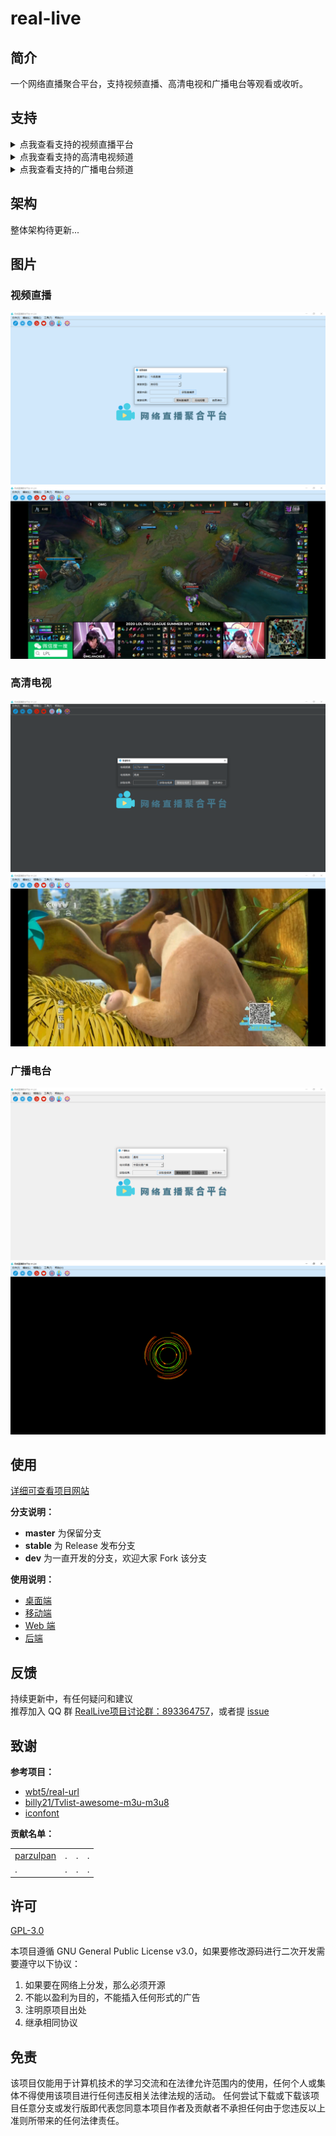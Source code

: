 # real-live

## 简介

一个网络直播聚合平台，支持视频直播、高清电视和广播电台等观看或收听。

## 支持

<details>
<summary>点我查看支持的视频直播平台</summary>

|  | | | | | | |
| --- | --- | --- | --- | --- | --- | --- |
| 斗鱼直播 | 虎牙直播 | 哔哩哔哩直播 | 企鹅电竞 | 企鹅体育 | 战旗直播 | AcFun直播 |
| 龙珠直播 | 抖音直播 | 快手直播 | 西瓜直播 | 爱奇艺直播 | 酷狗直播 | 一直播 |
| YY直播 | 映客直播 | 火猫直播 | 陌陌直播 | 京东直播 | 人人直播 | 花椒直播 |
| 触手直播 | 小米直播 | 迅雷直播 | NOW直播 | 网易CC直播 | 奇秀直播 | 六间房 |
| 17直播 | 来疯直播 | 优酷轮播台 | 网易LOOK直播 | 千帆直播 | 秀色直播 | 我秀直播 |
| 艺气山直播 |

</details>

<details>
<summary>点我查看支持的高清电视频道</summary>

|  | | | | | |
| --- | --- | --- | --- | --- | --- |
| CCTV-1 综合 | CCTV-2 财经 | CCTV-3 综艺 | CCTV-4 中文国际 | CCTV-5 体育 | CCTV-5 + |
| CCTV-6 电影 | CCTV-7 军事农业 | CCTV-8 电视剧 | CCTV-9 记录 | CCTV-10 科教 | CCTV-12 社会与法 |
| CCTV-14 少儿 | CCTV-第一剧场 | CCTV-国防军事 | CCTV-怀旧剧场 | CCTV-风云剧场 | CCTV-风云足球 |
| CCTV-风云音乐 | CCTV-世界地理 | 北京卫视 | 安徽卫视 | 重庆卫视 | 东方卫视 |
| 天津卫视 | 东南卫视 | 江西卫视 | 河北卫视 | 湖南卫视 | 湖北卫视 |
| 辽宁卫视 | 四川卫视 | 江苏卫视 | 浙江卫视 | 山东卫视 | 广东卫视 |
| 深圳卫视 | 黑龙江卫视 | NewsTV-爱情喜剧 | NewsTV-搏击 | NewsTV-潮妈辣婆 | NewsTV-动画王国 |
| NewsTV-古装剧场 | NewsTV-海外剧场 | NewsTV-家庭剧场 | NewsTV-健康有约 | NewsTV-金牌综艺 | NewsTV-惊悚悬疑 |
| NewsTV-精品大剧 | NewsTV-精品电影 | NewsTV-精品记录 | NewsTV-精品体育 | NewsTV-军旅剧场 | NewsTV-军事评论 |
| NewsTV-明星大片 | NewsTV-农业致富 | NewsTV-完美游戏 | NewsTV-中国功夫 | CHC电影 |

</details>

<details>
<summary>点我查看支持的广播电台频道</summary>

|  | | | | | |
| --- | --- | --- | --- | --- | --- |
| 中国交通广播 | 环球资讯广播 FM90.5 | 中文环球广播 | 经典音乐广播 101.8 | 哈语广播 | 藏语广播 |
| 维语广播 | 中国乡村之声 | 经济之声 | 中国之声 | 音乐之声 | 中华之声 |
| 神州之声 | 华夏之声 | 香港之声 | 文艺之声 | 老年之声 | 闽南之音 |
| 南海之声 | 客家之声 | 海峡飞虹 | 轻松调频 FM91.5 | Hit FM FM88.7 | 北京新闻广播 FM100.6 |
| 北京音乐广播 FM97.4 | 北京交通广播 FM103.9 | 北京文艺广播 FM87.6 | 北京欢乐时光 FM106.5 | 北京怀旧金曲 FM107.5 | 北京古典音乐 FM98.6 |
| 北京教学广播 FM99.4 | 北京长书广播 FM104.3 | 北京戏曲曲艺 FM105.1 | 北京房山经典音乐 FM96.9 | 北京好音乐 FM95.9 | 重庆新闻广播 FM96.8 |
| 重庆经济广播 FM101.5 | 重庆交通广播 FM95.5 | 重庆音乐广播 FM88.1 | 重庆都市广播 FM93.8 | 重庆文艺广播 FM103.5 | 巴渝之声 FM104.5 |
| 南川人民广播电台 FM107.0 | 万盛旅游交通广播 FM92.2 | 万州交通广播 | 福建新闻广播 FM103.6 | 福建经济广播 FM96.1 | 福建音乐广播 FM91.3 |
| 福建交通广播 FM100.7 | 福建东南广播 AM585 | 福建私家车广播 FM98.7 | 甘肃新闻综合广播 FM96.1 | 甘肃都市调频 FM106.6 | 甘肃交通广播 FM93.4 |
| 甘肃经济广播 FM93.4 | 甘肃农村广播 FM92.2 | 兰州新闻综合广播 FM97.3 | 兰州交通音乐广播 FM99.5 | 兰州生活文艺广播 FM100.8 | 广东新闻频道 FM91.4 |
| 广东珠江经济台 FM97.4 | 广东音乐之声 FM99.3 | 广东城市之声 FM103.6 | 广东南方生活广播 FM93.6 | 广东羊城交通广播 FM105.2 | 广东文体广播 FM107.7 |
| 广东股市广播 FM95.3 | 广东优悦广播 FM105.7 | 广州新闻电台 FM96.2 | 广州汽车音乐电台 FM102.7 | 广州交通电台 FM106.1 | 东莞音乐广播 FM104 |
| 东莞交通广播 | 当涂人民广播电台 FM90.1 |

</details>

## 架构

整体架构待更新...

## 图片

### 视频直播

![视频直播](./docs/img/直播搜索.png)
![视频直播-欣赏](./docs/img/直播搜索-欣赏.png)

### 高清电视

![高清电视](./docs/img/高清电视.png)
![高清电视-欣赏](./docs/img/高清电视-欣赏.png)

### 广播电台

![广播电台](./docs/img/广播电台.png)
![广播电台-欣赏](./docs/img/广播电台-欣赏.png)

## 使用

[详细可查看项目网站](https://real-live.parzulpan.cn)

**分支说明：**

* **master** 为保留分支
* **stable** 为 Release 发布分支
* **dev** 为一直开发的分支，欢迎大家 Fork 该分支

**使用说明：**

* [桌面端](./docs/desktop/使用说明书.md)
* [移动端](./docs/mobile/使用说明书.md)
* [Web 端](./docs/web/使用说明书.md)
* [后端](./docs/admin/使用说明书.md)

## 反馈

持续更新中，有任何疑问和建议 <br/>
推荐加入 QQ 群 [RealLive项目讨论群：893364757](./docs/img/QQ群.jpg)，或者提 [issue](https://github.com/parzulpan/real-live/issues) 

## 致谢

**参考项目：**

* [wbt5/real-url](https://github.com/wbt5/real-url)
* [billy21/Tvlist-awesome-m3u-m3u8](https://github.com/billy21/Tvlist-awesome-m3u-m3u8)
* [iconfont](https://www.iconfont.cn)

**贡献名单：**

| | | | |
| :--- | :--- | :--- | :--- |
| [parzulpan](https://github.com/parzulpan) | . | . | . |
| . | . | . | . |

## 许可

[GPL-3.0](./LICENSE)

本项目遵循 GNU General Public License v3.0，如果要修改源码进行二次开发需要遵守以下协议：

1. 如果要在网络上分发，那么必须开源
2. 不能以盈利为目的，不能插入任何形式的广告
3. 注明原项目出处
4. 继承相同协议

## 免责

该项目仅能用于计算机技术的学习交流和在法律允许范围内的使用，任何个人或集体不得使用该项目进行任何违反相关法律法规的活动。 任何尝试下载或下载该项目任意分支或发行版即代表您同意本项目作者及贡献者不承担任何由于您违反以上准则所带来的任何法律责任。
